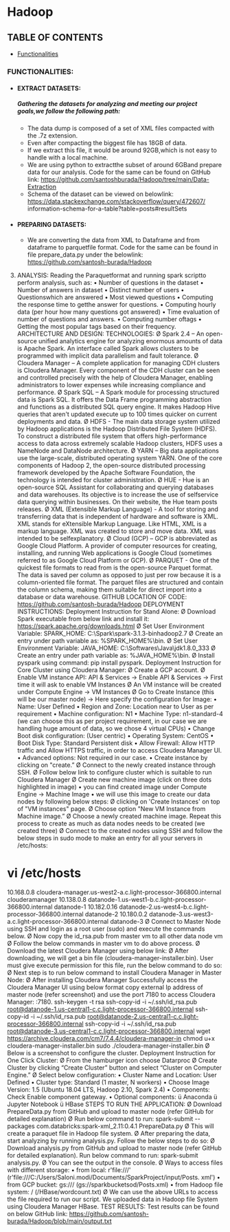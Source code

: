 # Hadoop
## TABLE OF CONTENTS
<!-- TOC -->


* [Functionalities](###FUNCTIONALITIES-)

<!-- TOC -->


### FUNCTIONALITIES:
- #### EXTRACT DATASETS:
    ##### Gathering the datasets for analyzing and meeting our project goals,we follow the following path:
  - The data dump is composed of a set of XML files compacted with
  the .7z extension.
  - Even after compacting the biggest file has 18GB of data.
  - If we extract this file, it would be around 92GB,which is not easy
  to handle with a local machine.
  - We are using python to extractthe subset of around 6GBand
  prepare data for our analysis. Code for the same can be found on
  GitHub link:
  https://github.com/santoshburada/Hadoop/tree/main/Data-Extraction
  - Schema of the dataset can be viewed on belowlink:
  https://data.stackexchange.com/stackoverflow/query/472607/
  information-schema-for-a-table?table=posts#resultSets
- #### PREPARING DATASETS:
  - We are converting the data from XML to Dataframe and from
  dataframe to parquetfile format. Code for the same can be found
  in file prepare_data.py under the belowlink:
  https://github.com/santosh-burada/Hadoop
3. ANALYSIS:
Reading the Paraquetformat and running spark scriptto
perform analysis, such as:
• Number of questions in the dataset
• Number of answers in dataset
• Distinct number of users
• Questionswhich are answered
• Most viewed questions
• Computing the response time to getthe answer for
questions.
• Computing hourly data (per hour how many questions got
answered)
• Time evaluation of number of questions and answers.
• Computing number oftags
• Getting the most popular tags based on their frequency.
ARCHITECTURE AND DESIGN:
TECHNOLOGIES:
Ø Spark 2.4 – An open-source unified analytics engine for analyzing enormous
amounts of data is Apache Spark. An interface called Spark allows clusters
to be programmed with implicit data parallelism and fault tolerance.
Ø Cloudera Manager – A complete application for managing CDH clusters is
Cloudera Manager. Every component of the CDH cluster can be seen and
controlled precisely with the help of Cloudera Manager, enabling
administrators to lower expenses while increasing compliance and
performance.
Ø Spark SQL – A Spark module for processing structured data is Spark SQL. It
offers the Data Frame programming abstraction and functions as a
distributed SQL query engine. It makes Hadoop Hive queries that aren't
updated execute up to 100 times quicker on current deployments and data.
Ø HDFS - The main data storage system utilized by Hadoop applications is the
Hadoop Distributed File System (HDFS). To construct a distributed file
system that offers high-performance access to data across extremely
scalable Hadoop clusters, HDFS uses a NameNode and DataNode
architecture.
Ø YARN – Big data applications use the large-scale, distributed operating
system YARN. One of the core components of Hadoop 2, the open-source
distributed processing framework developed by the Apache Software
Foundation, the technology is intended for cluster administration.
Ø HUE - Hue is an open-source SQL Assistant for collaborating and querying
databases and data warehouses. Its objective is to increase the use of selfservice data querying within businesses. On their website, the Hue team
posts releases.
Ø XML (Extensible Markup Language) - A tool for storing and transferring data
that is independent of hardware and software is XML. XML stands for
eXtensible Markup Language. Like HTML, XML is a markup language. XML
was created to store and move data. XML was intended to be selfexplanatory.
Ø Cloud (GCP) – GCP is abbreviated as Google Cloud Platform. A provider of
computer resources for creating, installing, and running Web applications is
Google Cloud (sometimes referred to as Google Cloud Platform or GCP).
Ø PARQUET - One of the quickest file formats to read from is the open-source
Parquet format. The data is saved per column as opposed to just per row
because it is a column-oriented file format. The parquet files are structured
and contain the column schema, making them suitable for direct import into
a database or data warehouse.
GITHUB LOCATION OF CODE:
https://github.com/santosh-burada/Hadoop
DEPLOYMENT INSTRUCTIONS:
Deployment Instruction for Stand Alone:
Ø Download Spark executable from below link and install it:
https://spark.apache.org/downloads.html
Ø Set User Environment Variable: SPARK_HOME: C:\Spark\spark-3.1.3-binhadoop2.7
Ø Create an entry under path variable as: %SPARK_HOME%\bin.
Ø Set User Environment Variable: JAVA_HOME:
C:\Softwares\Java\jdk1.8.0_333
Ø Create an entry under path variable as: %JAVA_HOME%\bin.
Ø Install pyspark using command: pip install pyspark.
Deployment Instruction for Core Cluster using Cloudera Manager:
Ø Create a GCP account.
Ø Enable VM instance API: API & Services -> Enable API & Services -> First time
it will ask to enable VM Instances
Ø An VM instance will be created under Compute Engine -> VM Instances
Ø Go to Create Instance (this will be our master node) -> Here specify the
configuration for Image:
• Name: User Defined
• Region and Zone: Location near to User as per requirement
• Machine configuration: N1
• Machine Type: n1-standard-4 (we can choose this as per project
requirement, in our case we are handling huge amount of data, so we
chose 4 virtual CPUs)
• Change Boot disk configuration: (User centric)
• Operating System: CentOS
• Boot Disk Type: Standard Persistent disk
• Allow Firewall: Allow HTTP traffic and Allow HTTPS traffic, in order to
access Cloudera Manager UI.
• Advanced options: Not required in our case.
• Create instance by clicking on "create.”
Ø Connect to the newly created instance through SSH.
Ø Follow below link to configure cluster which is suitable to run Cloudera
Manager
Ø Create new machine image (click on three dots highlighted in image)
• you can find created image under Compute Engine -> Machine Image
• we will use this image to create our data nodes by following below steps:
Ø clicking on 'Create Instances' on top of "VM instances" page.
Ø Choose option "New VM Instance from Machine image.”
Ø Choose a newly created machine image. Repeat this process to create as
much as data nodes needs to be created (we created three)
Ø Connect to the created nodes using SSH and follow the below steps in sudo
mode to make an entry for all your servers in /etc/hosts:
# vi /etc/hosts
10.168.0.8 cloudera-manager.us-west2-a.c.light-processor-366800.internal clouderamanager
10.138.0.8 datanode-1.us-west1-b.c.light-processor-366800.internal datanode-1
10.182.0.16 datanode-2.us-west4-b.c.light-processor-366800.internal datanode-2
10.180.0.2 datanode-3.us-west3-a.c.light-processor-366800.internal datanode-3
Ø Connect to Master Node using SSH and login as a root user (sudo) and
execute the commands below.
Ø Now copy the id_rsa.pub from master vm to all other data node vm
Ø Follow the below commands in master vm to do above process.
Ø Download the latest Cloudera Manager using below link:
Ø After downloading, we will get a bin file (cloudera-manager-installer.bin).
User must give execute permission for this file, run the below command to
do so:
Ø Next step is to run below command to install Cloudera Manager in Master
Node:
Ø After installing Cloudera Manager Successfully access the Cloudera Manager
UI using below format
copy external Ip address of master node (refer screenshot) and use the port
7180 to access Cloudera Manager: <External Ip address>:7180.
ssh-keygen -t rsa
ssh-copy-id -i ~/.ssh/id_rsa.pub root@datanode-1.us-central1-c.c.light-processor-366800.internal
ssh-copy-id -i ~/.ssh/id_rsa.pub root@datanode-2.us-central1-c.c.light-processor-366800.internal
ssh-copy-id -i ~/.ssh/id_rsa.pub root@datanode-3.us-central1-c.c.light-processor-366800.internal
wget https://archive.cloudera.com/cm7/7.4.4/cloudera-manager-in
chmod u+x cloudera-manager-installer.bin
sudo ./cloudera-manager-installer.bin
Ø Below is a screenshot to configure the cluster.
Deployment Instruction for One Click Cluster:
Ø From the hamburger icon choose Datarproc
Ø Create Cluster by clicking “Create Cluster” button and select “Cluster on
Computer Engine.”
Ø Select below configuration:
• Cluster Name and Location: User Defined
• Cluster type: Standard (1 master, N workers)
• Choose Image Version: 1.5 (Ubuntu 18.04 LTS, Hadoop 2.10, Spark 2.4)
• Components: Check Enable component gateway.
• Optional components:
ü Anaconda
ü Jupyter Notebook
ü HBase
STEPS TO RUN THE APPLICATION:
Ø Download PrepareData.py from GitHub and upload to master node (refer
GitHub for detailed explanation)
Ø Run below command to run:
spark-submit --packages com.databricks:spark-xml_2.11:0.4.1
PrepareData.py
Ø This will create a paraquet file in Hadoop file system.
Ø After preparing the data, start analyzing by running analysis.py. Follow the
below steps to do so:
Ø Download analysis.py from GitHub and upload to master node (refer GitHub
for detailed explanation). Run below command to run:
spark-submit analysis.py.
Ø You can see the output in the console.
Ø Ways to access files with different storage:
• from local: r'file:///<Absolute path to the file>'
(r'file:///C:/Users/Saloni.modi/Documents/SparkProject/input/Posts.
xml')
• from GCP bucket: gs://<bucketName>/<filename>
(gs://sparkbucketsod/Posts.xml)
• from Hadoop file system: /<path till file in Hadoop><name of file>
(/HBase/wordcount.txt)
Ø We can use the above URLs to access the file required to run our script. We
uploaded data in Hadoop file System using Cloudera Manager HBase.
TEST RESULTS:
Test results can be found on below GitHub link:
https://github.com/santosh-burada/Hadoop/blob/main/output.txt